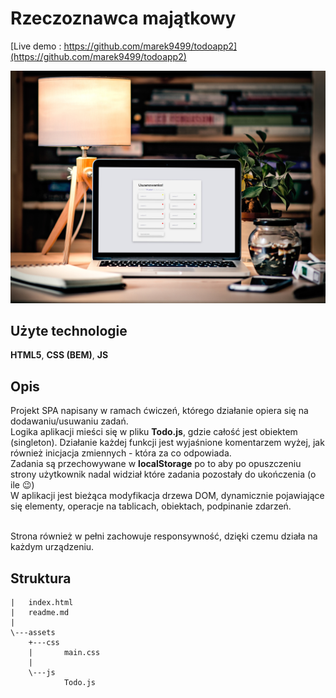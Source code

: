 # Rzeczoznawca majątkowy

[Live demo : https://github.com/marek9499/todoapp2](https://github.com/marek9499/todoapp2)

![responsive](https://github.com/marek9499/portfolio/blob/master/img/mockups/todoapp/Mockup.jpg)

## Użyte technologie

**HTML5**, **CSS (BEM)**, **JS**

## Opis 
Projekt SPA napisany w ramach ćwiczeń, którego działanie opiera się na dodawaniu/usuwaniu zadań.<br>
Logika aplikacji mieści się w pliku **Todo.js**, gdzie całość jest obiektem (singleton). Działanie każdej funkcji jest wyjaśnione komentarzem wyżej, jak również inicjacja zmiennych - która za co odpowiada. <br>
Zadania są przechowywane w **localStorage** po to aby po opuszczeniu strony użytkownik nadal widział które zadania pozostały do ukończenia (o ile 😉)<br>
W aplikacji jest bieżąca modyfikacja drzewa DOM, dynamicznie pojawiające się elementy, operacje na tablicach, obiektach, podpinanie zdarzeń.<br><br>

Strona również w pełni zachowuje responsywność, dzięki czemu działa na każdym urządzeniu.

## Struktura

```
|   index.html
|   readme.md
|   
\---assets
    +---css
    |       main.css
    |       
    \---js
            Todo.js
```